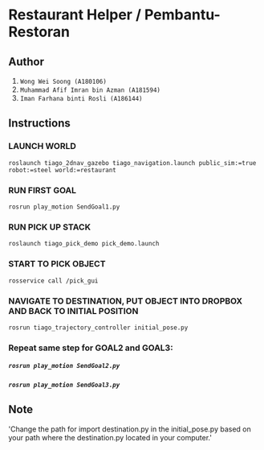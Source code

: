 # Restaurant Helper / Pembantu-Restoran

## Author
1. `Wong Wei Soong (A180106)`
2. `Muhammad Afif Imran bin Azman (A181594)`
3. `Iman Farhana binti Rosli (A186144)`

## Instructions
### LAUNCH WORLD
`roslaunch tiago_2dnav_gazebo tiago_navigation.launch public_sim:=true robot:=steel world:=restaurant`

### RUN FIRST GOAL
`rosrun play_motion SendGoal1.py`

### RUN PICK UP STACK
`roslaunch tiago_pick_demo pick_demo.launch`

### START TO PICK OBJECT
`rosservice call /pick_gui`

### NAVIGATE TO DESTINATION, PUT OBJECT INTO DROPBOX AND BACK TO INITIAL POSITION
`rosrun tiago_trajectory_controller initial_pose.py`

### Repeat same step for GOAL2 and GOAL3:
##### `rosrun play_motion SendGoal2.py`
##### `rosrun play_motion SendGoal3.py`

## Note
'Change the path for import destination.py in the initial_pose.py based on your path where the destination.py located in your computer.'
